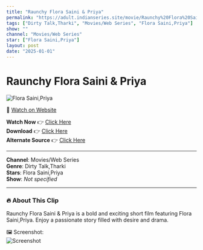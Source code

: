 ```yaml
---
title: "Raunchy Flora Saini & Priya"
permalink: "https://adult.indianseries.site/movie/Raunchy%20Flora%20Saini%20%26%20Priya"
tags: ["Dirty Talk,Tharki", "Movies/Web Series", "Flora Saini,Priya"]
show: ""
channel: "Movies/Web Series"
star: ["Flora Saini,Priya"]
layout: post
date: "2025-01-01"
---
```


# Raunchy Flora Saini & Priya

![Flora Saini,Priya](https://shorts.desisins.com/wp-content/uploads/2023/12/Flora-Saini-DesiSins.com_.jpg)

🔗 [Watch on Website](https://adult.indianseries.site/movie/Raunchy%20Flora%20Saini%20%26%20Priya)

**Watch Now** 👉 [Click Here](https://adult.indianseries.site/movie/Raunchy%20Flora%20Saini%20%26%20Priya)  
**Download** 👉 [Click Here](https://adult.indianseries.site/movie/Raunchy%20Flora%20Saini%20%26%20Priya)  
**Alternate Source** 👉 [Click Here](https://adult.indianseries.site/movie/Raunchy%20Flora%20Saini%20%26%20Priya)

---

**Channel**: Movies/Web Series  
**Genre**: Dirty Talk,Tharki  
**Stars**: Flora Saini,Priya  
**Show**: *Not specified*

---

### 🔥 About This Clip

Raunchy Flora Saini & Priya is a bold and exciting short film featuring Flora Saini,Priya. Enjoy a passionate story filled with desire and drama.
 
🖼️ Screenshot:  
![Screenshot](https://shorts.desisins.com/wp-content/uploads/2023/12/Flora-Saini-DesiSins.com_.jpg)
